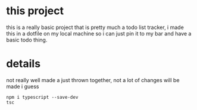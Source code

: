 # this project

this is a really basic project that is pretty much a todo list tracker, i made this in a dotfile on my local machine so i can just pin it to my bar and have a basic todo thing.

# details
not really well made a just thrown together, not a lot of changes will be made i guess

```
npm i typescript --save-dev
tsc
```
